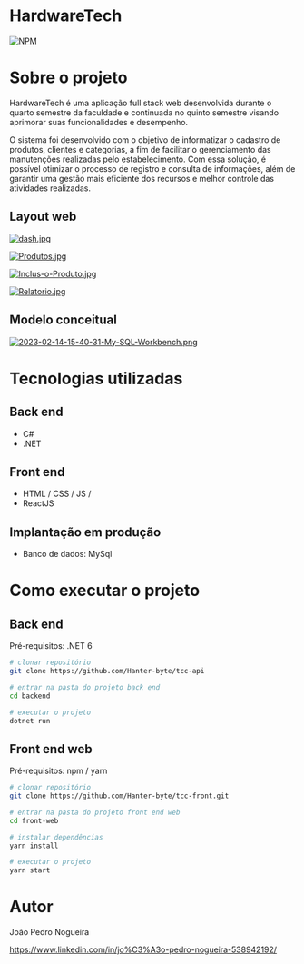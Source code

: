 # HardwareTech
[![NPM](https://img.shields.io/npm/l/react)](https://github.com/devsuperior/sds1-wmazoni/blob/master/LICENSE) 

# Sobre o projeto



HardwareTech é uma aplicação full stack web desenvolvida durante o quarto semestre da faculdade e continuada no quinto semestre visando aprimorar suas funcionalidades e desempenho.

O sistema foi desenvolvido com o objetivo de informatizar o cadastro de produtos, clientes e categorias, a fim de facilitar o gerenciamento das manutenções realizadas pelo estabelecimento. Com essa solução, é possível otimizar o processo de registro e consulta de informações, além de garantir uma gestão mais eficiente dos recursos e melhor controle das atividades realizadas.

## Layout web
[![dash.jpg](https://i.postimg.cc/CLnN1tXG/dash.jpg)](https://postimg.cc/kB98YjnG)

[![Produtos.jpg](https://i.postimg.cc/qgHCgm6w/Produtos.jpg)](https://postimg.cc/Lgvsb3Tg)

[![Inclus-o-Produto.jpg](https://i.postimg.cc/RFqp4Ttq/Inclus-o-Produto.jpg)](https://postimg.cc/YGKzxYbw)

[![Relatorio.jpg](https://i.postimg.cc/tg42Nz2D/Relatorio.jpg)](https://postimg.cc/3kzXK2MD)

## Modelo conceitual
[![2023-02-14-15-40-31-My-SQL-Workbench.png](https://i.postimg.cc/jStL93V6/2023-02-14-15-40-31-My-SQL-Workbench.png)](https://postimg.cc/56K4Q32j)

# Tecnologias utilizadas
## Back end
- C#
- .NET

## Front end
- HTML / CSS / JS / 
- ReactJS

## Implantação em produção
- Banco de dados: MySql

# Como executar o projeto

## Back end
Pré-requisitos: .NET 6

```bash
# clonar repositório
git clone https://github.com/Hanter-byte/tcc-api

# entrar na pasta do projeto back end
cd backend

# executar o projeto
dotnet run 
```

## Front end web
Pré-requisitos: npm / yarn

```bash
# clonar repositório
git clone https://github.com/Hanter-byte/tcc-front.git

# entrar na pasta do projeto front end web
cd front-web

# instalar dependências
yarn install

# executar o projeto
yarn start
```

# Autor

João Pedro Nogueira

https://www.linkedin.com/in/jo%C3%A3o-pedro-nogueira-538942192/

